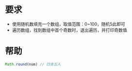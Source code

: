 # 要求
- 使用随机数填充一个数组，取值范围：0~100，随机5此即可
- 遍历数组，找到数组中首个奇数时，退出遍历，并打印奇数值

# 帮助
```js
Math.round(num) // 四舍五入
```